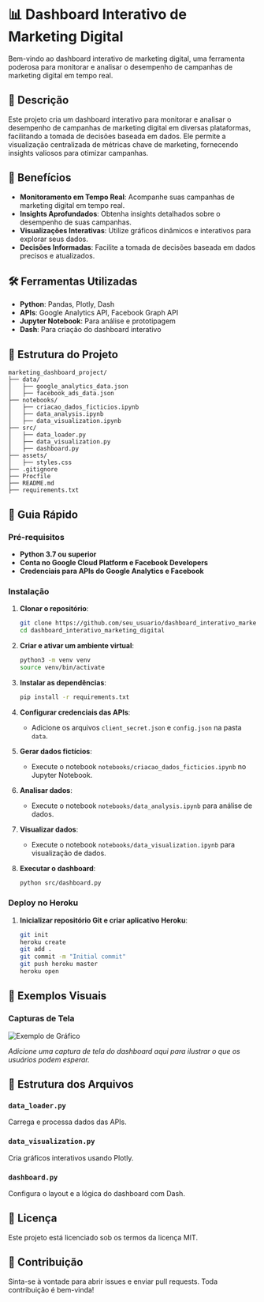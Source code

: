 # 📊 Dashboard Interativo de Marketing Digital

Bem-vindo ao dashboard interativo de marketing digital, uma ferramenta poderosa para monitorar e analisar o desempenho de campanhas de marketing digital em tempo real.

## 🚀 Descrição

Este projeto cria um dashboard interativo para monitorar e analisar o desempenho de campanhas de marketing digital em diversas plataformas, facilitando a tomada de decisões baseada em dados. Ele permite a visualização centralizada de métricas chave de marketing, fornecendo insights valiosos para otimizar campanhas.

## 🌟 Benefícios

- **Monitoramento em Tempo Real**: Acompanhe suas campanhas de marketing digital em tempo real.
- **Insights Aprofundados**: Obtenha insights detalhados sobre o desempenho de suas campanhas.
- **Visualizações Interativas**: Utilize gráficos dinâmicos e interativos para explorar seus dados.
- **Decisões Informadas**: Facilite a tomada de decisões baseada em dados precisos e atualizados.

## 🛠️ Ferramentas Utilizadas

- **Python**: Pandas, Plotly, Dash
- **APIs**: Google Analytics API, Facebook Graph API
- **Jupyter Notebook**: Para análise e prototipagem
- **Dash**: Para criação do dashboard interativo

## 📁 Estrutura do Projeto

```plaintext
marketing_dashboard_project/
├── data/
│   ├── google_analytics_data.json
│   ├── facebook_ads_data.json
├── notebooks/
│   ├── criacao_dados_ficticios.ipynb
│   ├── data_analysis.ipynb
│   ├── data_visualization.ipynb
├── src/
│   ├── data_loader.py
│   ├── data_visualization.py
│   ├── dashboard.py
├── assets/
│   ├── styles.css
├── .gitignore
├── Procfile
├── README.md
├── requirements.txt
```

## 📝 Guia Rápido

### Pré-requisitos

- **Python 3.7 ou superior**
- **Conta no Google Cloud Platform e Facebook Developers**
- **Credenciais para APIs do Google Analytics e Facebook**

### Instalação

1. **Clonar o repositório**:
   ```bash
   git clone https://github.com/seu_usuario/dashboard_interativo_marketing_digital.git
   cd dashboard_interativo_marketing_digital
   ```

2. **Criar e ativar um ambiente virtual**:
   ```bash
   python3 -m venv venv
   source venv/bin/activate
   ```

3. **Instalar as dependências**:
   ```bash
   pip install -r requirements.txt
   ```

4. **Configurar credenciais das APIs**:
   - Adicione os arquivos `client_secret.json` e `config.json` na pasta `data`.

5. **Gerar dados fictícios**:
   - Execute o notebook `notebooks/criacao_dados_ficticios.ipynb` no Jupyter Notebook.

6. **Analisar dados**:
   - Execute o notebook `notebooks/data_analysis.ipynb` para análise de dados.

7. **Visualizar dados**:
   - Execute o notebook `notebooks/data_visualization.ipynb` para visualização de dados.

8. **Executar o dashboard**:
   ```bash
   python src/dashboard.py
   ```

### Deploy no Heroku

1. **Inicializar repositório Git e criar aplicativo Heroku**:
   ```bash
   git init
   heroku create
   git add .
   git commit -m "Initial commit"
   git push heroku master
   heroku open
   ```

## 📸 Exemplos Visuais

### Capturas de Tela

![Exemplo de Gráfico](path/to/screenshot.png)

*Adicione uma captura de tela do dashboard aqui para ilustrar o que os usuários podem esperar.*

## 📂 Estrutura dos Arquivos

### `data_loader.py`

Carrega e processa dados das APIs.

### `data_visualization.py`

Cria gráficos interativos usando Plotly.

### `dashboard.py`

Configura o layout e a lógica do dashboard com Dash.

## 📝 Licença

Este projeto está licenciado sob os termos da licença MIT.

## 🤝 Contribuição

Sinta-se à vontade para abrir issues e enviar pull requests. Toda contribuição é bem-vinda!